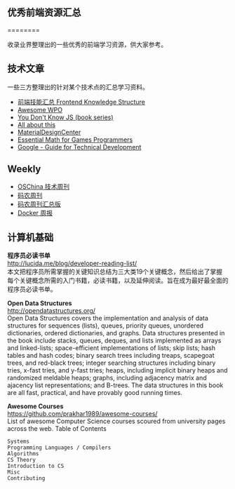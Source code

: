 ## 优秀前端资源汇总
========

  收录业界整理出的一些优秀的前端学习资源，供大家参考。

## 技术文章

  一些三方整理出的针对某个技术点的汇总学习资料。
  
- [前端技能汇总 Frontend Knowledge Structure](https://github.com/JacksonTian/fks)  
- [Awesome WPO](https://github.com/davidsonfellipe/awesome-wpo)  
- [You Don't Know JS (book series)](https://github.com/getify/You-Dont-Know-JS)  
- [All about this](http://wayou.github.io/2015/01/18/all-this/)  
- [MaterialDesignCenter](https://github.com/lightSky/MaterialDesignCenter)  
- [Essential Math for Games Programmers](http://www.essentialmath.com/tutorial.htm)  
- [Google - Guide for Technical Development](http://www.google.com/edu/tools-and-solutions/guide-for-technical-development/index.html)  

## Weekly

- [OSChina 技术周刊](http://www.oschina.net/search?scope=bbs&q=OSChina%E6%8A%80%E6%9C%AF%E5%91%A8%E5%88%8A)  
- [码农周刊](http://weekly.manong.io/)  
- [码农周刊汇总版](https://github.com/nemoTyrant/manong)  
- [Docker 周报](http://docker.imcrm.me/index)  

## 计算机基础

**程序员必读书单**  
http://lucida.me/blog/developer-reading-list/  
本文把程序员所需掌握的关键知识总结为三大类19个关键概念，然后给出了掌握每个关键概念所需的入门书籍，必读书籍，以及延伸阅读。旨在成为最好最全面的程序员必读书单。  

**Open Data Structures**  
http://opendatastructures.org/  
Open Data Structures covers the implementation and analysis of data structures for sequences (lists), queues, priority queues, unordered dictionaries, ordered dictionaries, and graphs. Data structures presented in the book include stacks, queues, deques, and lists implemented as arrays and linked-lists; space-efficient implementations of lists; skip lists; hash tables and hash codes; binary search trees including treaps, scapegoat trees, and red-black trees; integer searching structures including binary tries, x-fast tries, and y-fast tries; heaps, including implicit binary heaps and randomized meldable heaps; graphs, including adjacency matrix and ajacency list representations; and B-trees. The data structures in this book are all fast, practical, and have provably good running times. 

**Awesome Courses**  
https://github.com/prakhar1989/awesome-courses/  
List of awesome Computer Science courses scoured from university pages across the web. Table of Contents

    Systems
    Programming Languages / Compilers
    Algorithms
    CS Theory
    Introduction to CS
    Misc
    Contributing

